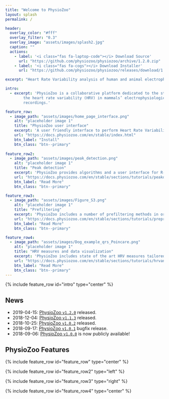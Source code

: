 ```yaml
---
title: "Welcome to PhysioZoo"
layout: splash
permalink: /

header:
  overlay_color: "#fff"
  overlay_filter: "0.3"
  overlay_image: "assets/images/splash2.jpg"
  caption: ""
  actions:
    - label: '<i class="fas fa-laptop-code"></i> Download Source'
      url: "https://github.com/physiozoo/physiozoo/archive/1.2.0.zip"
    - label: '<i class="fas fa-cogs"></i> Download Installer'
      url: "https://github.com/physiozoo/physiozoo/releases/download/1.2.0/PhysioZoo-1.2.0_Installer.exe"

excerpt: "Heart Rate Variability analysis of human and animal electrophysiological data"

intro: 
  - excerpt: 'PhysioZoo is a collaborative platform dedicated to the study of
        the heart rate variability (HRV) in mammals’ electrophysiological
        recordings.'

feature_row:
  - image_path: "assets/images/home_page_interface.png"
    alt: "placeholder image 1"
    title: "PhysioZoo user interface"
    excerpt: 'A user friendly interface to perform Heart Rate Variability analysis.'
    url: "https://docs.physiozoo.com/en/stable/index.html"
    btn_label: "Install"
    btn_class: "btn--primary"
    
feature_row2:
  - image_path: "assets/images/peak_detection.png"
    alt: "placeholder image 1"
    title: "Peak detection"
    excerpt: 'PhysioZoo provides algorithms and a user interface for R-peak detection of mammalian ECG data. In addition, it provides manual annotations tools (peak and data quality) to ensure the reliability of the analyzed data.'
    url: "https://docs.physiozoo.com/en/stable/sections/tutorials/peakdetection.html"
    btn_label: "Read More"
    btn_class: "btn--primary"

feature_row3:
  - image_path: "assets/images/Figure_S3.png"
    alt: "placeholder image 1"
    title: "Prefiltering"
    excerpt: 'PhysioZoo includes a number of prefiltering methods in order to remove sudden drop or increase in the beat to beat intervals due to transcient noise or ectopic beats.'
    url: "https://docs.physiozoo.com/en/stable/sections/tutorials/preprocessing.html"
    btn_label: "Read More"
    btn_class: "btn--primary"

feature_row4:
  - image_path: "assets/images/Dog_example_qrs_Poincare.png"
    alt: "placeholder image 1"
    title: "HRV measures and data visualization"
    excerpt: 'PhysioZoo includes state of the art HRV measures tailored to the type of mammal that is studied and data visualization features including Poincare plots, power spectrum, distribution of NN intervals and multi scale entropy plot.'
    url: "https://docs.physiozoo.com/en/stable/sections/tutorials/hrvanalysis.html"
    btn_label: "Read More"
    btn_class: "btn--primary"
---
```


{% include feature_row id="intro" type="center" %}

## News

* 2019-04-15: [PhysioZoo `v1.2.0`](https://github.com/physiozoo/physiozoo/releases/tag/1.2.0)
    released.
* 2018-12-04: [PhysioZoo `v1.1.3`](https://github.com/physiozoo/physiozoo/releases/tag/v1.1.3)
    released.
* 2018-10-25: [PhysioZoo `v1.0.2`](https://github.com/physiozoo/physiozoo/releases/tag/1.0.2)
    released.
* 2018-09-17: [PhysioZoo `v1.0.1`](https://github.com/physiozoo/physiozoo/releases/tag/v1.0.1)
    bugfix release.
* 2018-09-06: [PhysioZoo `v1.0.0`](https://github.com/physiozoo/physiozoo/releases/tag/v1.0.0)
    is now publicly available!

## PhysioZoo Features

{% include feature_row id="feature_row" type="center" %}

{% include feature_row id="feature_row2" type="left" %}

{% include feature_row id="feature_row3" type="right" %}

{% include feature_row id="feature_row4" type="center" %}

